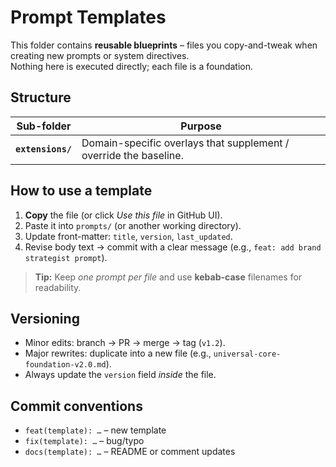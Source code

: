# Prompt Templates

This folder contains **reusable blueprints** – files you copy-and-tweak when creating new prompts or system directives.  
Nothing here is executed directly; each file is a foundation.

## Structure



| Sub-folder | Purpose |
|------------|---------|
| **`extensions/`** | Domain-specific overlays that supplement / override the baseline. |

## How to use a template

1. **Copy** the file (or click *Use this file* in GitHub UI).  
2. Paste it into `prompts/` (or another working directory).  
3. Update front-matter: `title`, `version`, `last_updated`.  
4. Revise body text → commit with a clear message (e.g., `feat: add brand strategist prompt`).

> **Tip:** Keep *one prompt per file* and use **kebab-case** filenames for readability.

## Versioning

- Minor edits: branch → PR → merge → tag (`v1.2`).  
- Major rewrites: duplicate into a new file (e.g., `universal-core-foundation-v2.0.md`).  
- Always update the `version` field *inside* the file.

## Commit conventions

- `feat(template): …` – new template  
- `fix(template): …` – bug/typo  
- `docs(template): …` – README or comment updates 
